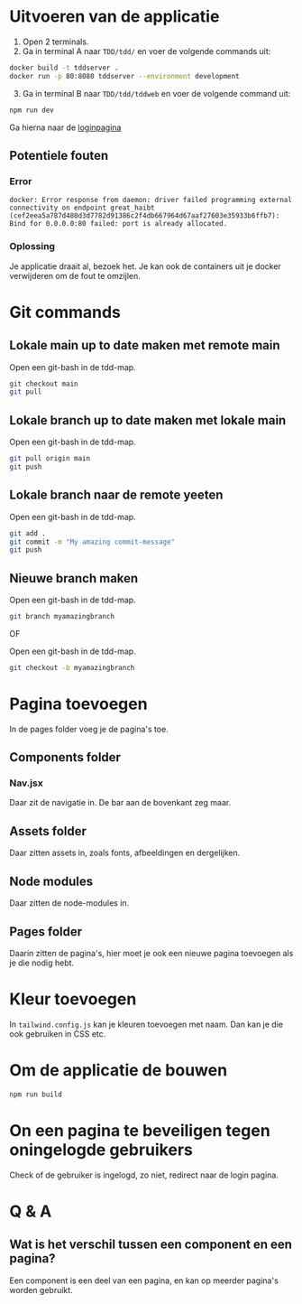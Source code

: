 # Uitvoeren van de applicatie
1. Open 2 terminals.
2. Ga in terminal A naar `TDD/tdd/` en voer de volgende commands uit:

```bash
docker build -t tddserver .
docker run -p 80:8080 tddserver --environment development
```

3. Ga in terminal B naar `TDD/tdd/tddweb` en voer de volgende command uit:

```bash
npm run dev
```

Ga hierna naar de [loginpagina](http://localhost:5173/login)

## Potentiele fouten
### Error
```
docker: Error response from daemon: driver failed programming external connectivity on endpoint great_haibt (cef2eea5a787d480d3d7782d91386c2f4db667964d67aaf27603e35933b6ffb7): Bind for 0.0.0.0:80 failed: port is already allocated.
```
### Oplossing
Je applicatie draait al, bezoek het. Je kan ook de containers uit je docker verwijderen om de fout te omzijlen.

# Git commands
## Lokale main up to date maken met remote main
Open een git-bash in de tdd-map.

```bash
git checkout main
git pull
```

## Lokale branch up to date maken met lokale main
Open een git-bash in de tdd-map.

```bash
git pull origin main
git push
```

## Lokale branch naar de remote yeeten
Open een git-bash in de tdd-map.

```bash
git add .
git commit -m "My amazing commit-message"
git push
```

## Nieuwe branch maken
Open een git-bash in de tdd-map.

```bash
git branch myamazingbranch
```

OF

Open een git-bash in de tdd-map.

```bash
git checkout -b myamazingbranch
```

# Pagina toevoegen
In de pages folder voeg je de pagina's toe.

## Components folder
### Nav.jsx
Daar zit de navigatie in. De bar aan de bovenkant zeg maar.

## Assets folder
Daar zitten assets in, zoals fonts, afbeeldingen en dergelijken.

## Node modules
Daar zitten de node-modules in.

## Pages folder
Daarin zitten de pagina's, hier moet je ook een nieuwe pagina toevoegen als je die nodig hebt.

# Kleur toevoegen
In `tailwind.config.js` kan je kleuren toevoegen met naam. Dan kan je die ook gebruiken in CSS etc.

# Om de applicatie de bouwen
```bash
npm run build
```

# On een pagina te beveiligen tegen oningelogde gebruikers
Check of de gebruiker is ingelogd, zo niet, redirect naar de login pagina.

# Q & A
## Wat is het verschil tussen een component en een pagina?
Een component is een deel van een pagina, en kan op meerder pagina's worden gebruikt.
